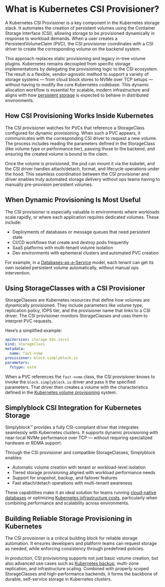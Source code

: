 # What is Kubernetes CSI Provisioner?

A Kubernetes CSI Provisioner is a key component in the Kubernetes storage stack. It automates the creation of persistent volumes using the Container Storage Interface (CSI), allowing storage to be provisioned dynamically in response to workload demands. When a user creates a PersistentVolumeClaim (PVC), the CSI provisioner coordinates with a CSI driver to create the corresponding volume on the backend system.

This approach replaces static provisioning and legacy in-tree volume plugins. Kubernetes remains decoupled from specific storage implementations by delegating the provisioning logic to the CSI ecosystem. The result is a flexible, vendor-agnostic method to support a variety of storage systems — from cloud block stores to NVMe over TCP setups — without having to modify the core Kubernetes codebase. This dynamic allocation workflow is essential for scalable, modern infrastructure and aligns with how [persistent storage](https://en.wikipedia.org/wiki/Kubernetes#Storage) is expected to behave in distributed environments.

## How CSI Provisioning Works Inside Kubernetes

The CSI provisioner watches for PVCs that reference a StorageClass configured for dynamic provisioning. When such a PVC appears, it communicates with the corresponding CSI driver to request a new volume. The process includes reading the parameters defined in the StorageClass (like volume type or performance tier), passing those to the backend, and ensuring the created volume is bound to the claim.

Once the volume is provisioned, the pod can mount it via the kubelet, and the CSI driver handles attach/detach, format, and lifecycle operations under the hood. This seamless coordination between the CSI provisioner and driver enables truly automated storage delivery without ops teams having to manually pre-provision persistent volumes.

## When Dynamic Provisioning Is Most Useful

The CSI provisioner is especially valuable in environments where workloads scale rapidly, or where each application requires dedicated volumes. These include:

- Deployments of databases or message queues that need persistent state  
- CI/CD workflows that create and destroy pods frequently  
- SaaS platforms with multi-tenant volume isolation  
- Dev environments with ephemeral clusters and automated PVC creation  

For example, in a [Databases-as-a-Service](https://www.simplyblock.io/use-cases/databases-as-a-service/) model, each tenant can get its own isolated persistent volume automatically, without manual ops intervention.

## Using StorageClasses with a CSI Provisioner

StorageClasses are Kubernetes resources that define how volumes are dynamically provisioned. They include parameters like volume type, replication policy, IOPS tier, and the provisioner name that links to a CSI driver. The CSI provisioner monitors StorageClasses and uses them to interpret PVC requests.

Here’s a simplified example:

```yaml
apiVersion: storage.k8s.io/v1
kind: StorageClass
metadata:
  name: fast-nvme
provisioner: block.simplyblock.io
parameters:
  fstype: ext4
  ```
When a PVC references the `fast-nvme` class, the CSI provisioner knows to invoke the `block.simplyblock.io` driver and pass it the specified parameters. That driver then creates a volume with the characteristics defined in the [Kubernetes volume provisioning](https://kubernetes.io/docs/concepts/storage/persistent-volumes/#dynamic) system.


## Simplyblock CSI Integration for Kubernetes Storage

Simplyblock™ provides a fully CSI-compliant driver that integrates seamlessly with Kubernetes clusters. It supports dynamic provisioning with near-local NVMe performance over TCP — without requiring specialized hardware or RDMA support.

Through the CSI provisioner and compatible StorageClasses, Simplyblock enables:

- Automatic volume creation with tenant or workload-level isolation  
- Tiered storage provisioning aligned with workload performance needs  
- Support for snapshot, backup, and failover features  
- Fast attach/detach operations with multi-tenant awareness

These capabilities make it an ideal solution for teams running [cloud-native databases](https://www.simplyblock.io/use-cases/database-on-kubernetes/) or optimizing [Kubernetes infrastructure costs](https://www.simplyblock.io/use-cases/optimizing-kubernetes-costs/), particularly when combining performance and scalability across environments.

## Building Reliable Storage Provisioning in Kubernetes

The CSI provisioner is a critical building block for reliable storage automation. It ensures developers and platform teams can request storage as needed, while enforcing consistency through predefined policies.

In production, CSI provisioning supports not just basic volume creation, but also advanced use cases such as [Kubernetes backup](https://www.simplyblock.io/use-cases/kubernetes-backup/), multi-zone replication, and infrastructure scaling. Combined with properly scoped StorageClasses and high-performance backends, it forms the backbone of durable, self-service storage in Kubernetes clusters.

